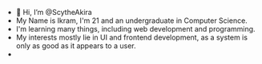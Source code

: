 - 👋 Hi, I’m @ScytheAkira 
- My Name is Ikram, I'm 21 and an undergraduate in Computer Science.
- I'm learning many things, including web development and programming.
- My interests mostly lie in UI and frontend development, as a system is only as good as it appears to a user.
-  
<!---
ScytheAkira/ScytheAkira is a ✨ special ✨ repository because its `README.md` (this file) appears on your GitHub profile.
You can click the Preview link to take a look at your changes.
--->
